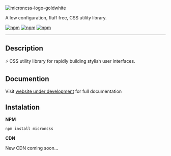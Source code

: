 ![microncss-logo-goldwhite](https://user-images.githubusercontent.com/31719884/160313006-cce2e0a5-be0f-41ff-ab48-940ebeb2b7fe.png)

A low configuration, fluff free, CSS utility library.

[![npm](https://img.shields.io/badge/build-beta-yellow)]()
[![npm](https://img.shields.io/badge/npm-v0.3.0-red)]()
[![npm](https://img.shields.io/badge/licence-MIT-blue)]()

---

## **Description**

⚡ CSS utility library for rapidly building stylish user interfaces.

## **Documention**

Visit [website under development]() for full documentation

## **Instalation**

**NPM**

```shell
npm install microncss
```

**CDN**

New CDN coming soon...
